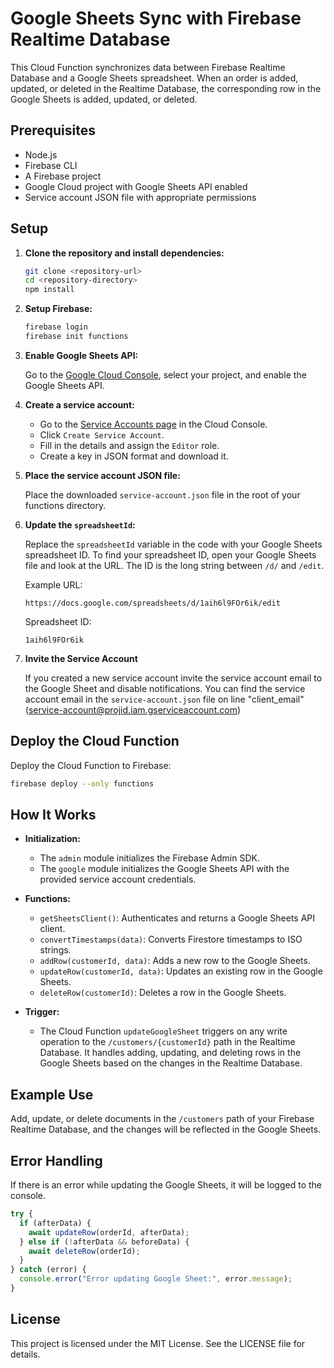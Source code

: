 
# Google Sheets Sync with Firebase Realtime Database

This Cloud Function synchronizes data between Firebase Realtime Database and a Google Sheets spreadsheet. When an order is added, updated, or deleted in the Realtime Database, the corresponding row in the Google Sheets is added, updated, or deleted.

## Prerequisites

- Node.js
- Firebase CLI
- A Firebase project
- Google Cloud project with Google Sheets API enabled
- Service account JSON file with appropriate permissions

## Setup

1. **Clone the repository and install dependencies:**

    ```sh
    git clone <repository-url>
    cd <repository-directory>
    npm install
    ```

2. **Setup Firebase:**

    ```sh
    firebase login
    firebase init functions
    ```

3. **Enable Google Sheets API:**

    Go to the [Google Cloud Console](https://console.cloud.google.com/), select your project, and enable the Google Sheets API.

4. **Create a service account:**

    - Go to the [Service Accounts page](https://console.cloud.google.com/iam-admin/serviceaccounts) in the Cloud Console.
    - Click `Create Service Account`.
    - Fill in the details and assign the `Editor` role.
    - Create a key in JSON format and download it.

5. **Place the service account JSON file:**

    Place the downloaded `service-account.json` file in the root of your functions directory.

6. **Update the `spreadsheetId`:**

    Replace the `spreadsheetId` variable in the code with your Google Sheets spreadsheet ID. To find your spreadsheet ID, open your Google Sheets file and look at the URL. The ID is the long string between `/d/` and `/edit`.

    Example URL:
    ```
    https://docs.google.com/spreadsheets/d/1aih6l9FOr6ik/edit
    ```

    Spreadsheet ID:
    ```
    1aih6l9FOr6ik
    ```
7. **Invite the Service Account**

   If you created a new service account invite the service account email to the Google Sheet and disable notifications. You can find the service account email in the `service-account.json` file on line "client_email"(service-account@projid.iam.gserviceaccount.com)

## Deploy the Cloud Function

Deploy the Cloud Function to Firebase:

```sh
firebase deploy --only functions
```

## How It Works

- **Initialization:**
  - The `admin` module initializes the Firebase Admin SDK.
  - The `google` module initializes the Google Sheets API with the provided service account credentials.

- **Functions:**
  - `getSheetsClient()`: Authenticates and returns a Google Sheets API client.
  - `convertTimestamps(data)`: Converts Firestore timestamps to ISO strings.
  - `addRow(customerId, data)`: Adds a new row to the Google Sheets.
  - `updateRow(customerId, data)`: Updates an existing row in the Google Sheets.
  - `deleteRow(customerId)`: Deletes a row in the Google Sheets.

- **Trigger:**
  - The Cloud Function `updateGoogleSheet` triggers on any write operation to the `/customers/{customerId}` path in the Realtime Database. It handles adding, updating, and deleting rows in the Google Sheets based on the changes in the Realtime Database.

## Example Use

Add, update, or delete documents in the `/customers` path of your Firebase Realtime Database, and the changes will be reflected in the Google Sheets.

## Error Handling

If there is an error while updating the Google Sheets, it will be logged to the console.

```javascript
try {
  if (afterData) {
    await updateRow(orderId, afterData);
  } else if (!afterData && beforeData) {
    await deleteRow(orderId);
  }
} catch (error) {
  console.error("Error updating Google Sheet:", error.message);
}
```

## License

This project is licensed under the MIT License. See the LICENSE file for details.

